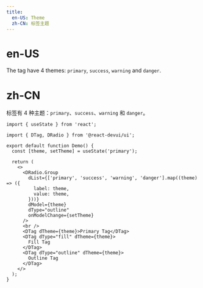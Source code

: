 ```yaml
---
title:
  en-US: Theme
  zh-CN: 标签主题
---
```


# en-US

The tag have 4 themes: `primary`, `success`, `warning` and `danger`.

# zh-CN

标签有 4 种主题：`primary`、`success`、`warning` 和 `danger`。

```tsx
import { useState } from 'react';

import { DTag, DRadio } from '@react-devui/ui';

export default function Demo() {
  const [theme, setTheme] = useState('primary');

  return (
    <>
      <DRadio.Group
        dList={['primary', 'success', 'warning', 'danger'].map((theme) => ({
          label: theme,
          value: theme,
        }))}
        dModel={theme}
        dType="outline"
        onModelChange={setTheme}
      />
      <br />
      <DTag dTheme={theme}>Primary Tag</DTag>
      <DTag dType="fill" dTheme={theme}>
        Fill Tag
      </DTag>
      <DTag dType="outline" dTheme={theme}>
        Outline Tag
      </DTag>
    </>
  );
}
```
